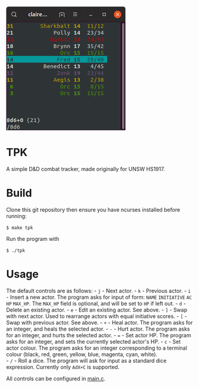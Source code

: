 ![](./screenshot.png)
# TPK
A simple D&amp;D combat tracker, made originally for UNSW HS1917.

# Build
Clone this git repository then ensure you have ncurses installed before running:
```
$ make tpk
```
Run the program with
```
$ ./tpk
```
# Usage
The default controls are as follows:
    - `j` - Next actor.
    - `k` - Previous actor.
    - `i` - Insert a new actor. The program asks for input of form: `NAME` `INITIATIVE` `AC` `HP` `MAX_HP`. The `MAX_HP` field is optional, and will be set to `HP` if left out.
    - `d` - Delete an existing actor.
    - `e` - Edit an existing actor. See above.
    - `]` - Swap with next actor. Used to rearrange actors with equal initiative scores.
    - `[` - Swap with previous actor. See above.
    - `+` - Heal actor. The program asks for an integer, and heals the selected actor.
    - `-` - Hurt actor. The program asks for an integer, and hurts the selected actor.
    - `=` - Set actor HP. The program asks for an integer, and sets the currently selected actor's HP.
	- `c` - Set actor colour. The program asks for an integer corresponding to a terminal colour (black, red, green, yellow, blue, magenta, cyan, white).  
    - `/` - Roll a dice. The program will ask for input as a standard dice expression. Currently only `AdX+C` is supported.

All controls can be configured in [main.c](https://github.com/ShunyaoLiang/tpk/blob/master/main.c#L52).

